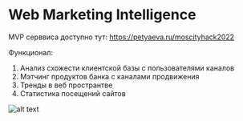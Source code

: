 # Web Marketing Intelligence
MVP серввиса доступно тут: https://petyaeva.ru/moscityhack2022

Функционал:
1. Анализ схожести клиентской базы с пользователями каналов
2. Мэтчинг продуктов банка с каналами продвижения
3. Тренды в веб пространтве
4. Статистика посещений сайтов


![alt text](https://github.com/m3gaq/maketing_recomendation_service/blob/main/MVP_screenshot.png)
